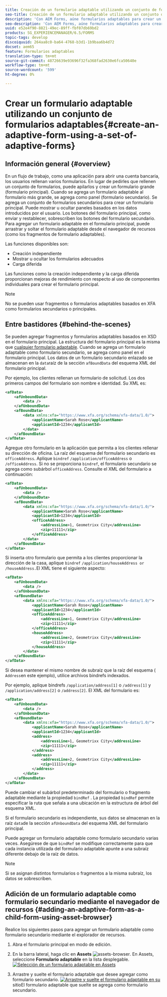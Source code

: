 ```yaml
---
title: Creación de un formulario adaptable utilizando un conjunto de formularios adaptables
seo-title: Creación de un formulario adaptable utilizando un conjunto de formularios adaptables
description: 'Con AEM Forms, aúne formularios adaptables para crear un único formulario adaptable de gran tamaño y comprender sus funciones. '
seo-description: 'Con AEM Forms, aúne formularios adaptables para crear un único formulario adaptable de gran tamaño y comprender sus funciones. '
uuid: e52e4f90-8821-49ec-89ff-fbf07db69bd2
products: SG_EXPERIENCEMANAGER/6.5/FORMS
topic-tags: develop
discoiquuid: 264aa8c0-ba64-4768-b3d1-1b9baa6b4d72
docset: aem65
feature: Formularios adaptables
translation-type: tm+mt
source-git-commit: 48726639e93696f32fa368fad2630e6fca50640e
workflow-type: tm+mt
source-wordcount: '599'
ht-degree: 0%

---
```



# Crear un formulario adaptable utilizando un conjunto de formularios adaptables{#create-an-adaptive-form-using-a-set-of-adaptive-forms}

## Información general {#overview}

En un flujo de trabajo, como una aplicación para abrir una cuenta bancaria, los usuarios rellenan varios formularios. En lugar de pedirles que rellenen un conjunto de formularios, puede apilarlos y crear un formulario grande (formulario principal). Cuando se agrega un formulario adaptable al formulario más grande, se agrega como panel (formulario secundario). Se agrega un conjunto de formularios secundarios para crear un formulario principal. Puede mostrar u ocultar paneles basados en los datos introducidos por el usuario. Los botones del formulario principal, como enviar y restablecer, sobrescriben los botones del formulario secundario. Para agregar un formulario adaptable en el formulario principal, puede arrastrar y soltar el formulario adaptable desde el navegador de recursos (como los fragmentos de formulario adaptables).

Las funciones disponibles son:

* Creación independiente
* Mostrar u ocultar los formularios adecuados
* Carga diferida

Las funciones como la creación independiente y la carga diferida proporcionan mejoras de rendimiento con respecto al uso de componentes individuales para crear el formulario principal.

>[!NOTE]
>
>No se pueden usar fragmentos o formularios adaptables basados en XFA como formularios secundarios o principales.

## Entre bastidores {#behind-the-scenes}

Se pueden agregar fragmentos y formularios adaptables basados en XSD en el formulario principal. La estructura del formulario principal es la misma que [cualquier formulario adaptable](../../forms/using/prepopulate-adaptive-form-fields.md). Cuando se agrega un formulario adaptable como formulario secundario, se agrega como panel en el formulario principal. Los datos de un formulario secundario enlazado se almacenan en la `data`raíz de la sección `afBoundData` del esquema XML del formulario principal.

Por ejemplo, los clientes rellenan un formulario de solicitud. Los dos primeros campos del formulario son nombre e identidad. Su XML es:

```xml
<afData>
    <afUnboundData>
        <data />
    </afUnboundData>
    <afBoundData>
        <data xmlns:xfa="https://www.xfa.org/schema/xfa-data/1.0/">
            <applicantName>Sarah Rose</applicantName>
            <applicantId>1234</applicantId>
        </data>
    </afBoundData>
</afData>
```

Agregue otro formulario en la aplicación que permita a los clientes rellenar su dirección de oficina. La raíz del esquema del formulario secundario es `officeAddress`. Aplique `bindref` `/application/officeAddress` o `/officeAddress`. Si no se proporciona `bindref`, el formulario secundario se agrega como subárbol `officeAddress`. Consulte el XML del formulario a continuación:

```xml
<afData>
    <afUnboundData>
        <data />
    </afUnboundData>
    <afBoundData>
        <data xmlns:xfa="https://www.xfa.org/schema/xfa-data/1.0/">
            <applicantName>Sarah Rose</applicantName>
            <applicantId>1234</applicantId>
            <officeAddress>
                <addressLine>1, Geometrixx City</addressLine>
                <zip>11111</zip>
            </officeAddress>
        </data>
    </afBoundData>
</afData>
```

Si inserta otro formulario que permita a los clientes proporcionar la dirección de la casa, aplique `bindref` `/application/houseAddress or /houseAddress.`El XML tiene el siguiente aspecto:

```xml
<afData>
    <afUnboundData>
        <data />
    </afUnboundData>
    <afBoundData>
        <data xmlns:xfa="https://www.xfa.org/schema/xfa-data/1.0/">
            <applicantName>Sarah Rose</applicantName>
            <applicantId>1234</applicantId>
            <officeAddress>
                <addressLine>1, Geometrixx City</addressLine>
                <zip>11111</zip>
            </officeAddress>
            <houseAddress>
                <addressLine>2, Geometrixx City</addressLine>
                <zip>11111</zip>
            </houseAddress>
        </data>
    </afBoundData>
</afData>
```

Si desea mantener el mismo nombre de subraíz que la raíz del esquema ( `Address`en este ejemplo), utilice archivos bindrefs indexados.

Por ejemplo, aplique bindrefs `/application/address[1]` o `/address[1]` y `/application/address[2]` o `/address[2]`. El XML del formulario es:

```xml
<afData>
    <afUnboundData>
        <data />
    </afUnboundData>
    <afBoundData>
        <data xmlns:xfa="https://www.xfa.org/schema/xfa-data/1.0/">
            <applicantName>Sarah Rose</applicantName>
            <applicantId>1234</applicantId>
            <address>
                <addressLine>1, Geometrixx City</addressLine>
                <zip>11111</zip>
            </address>
            <address>
                <addressLine>2, Geometrixx City</addressLine>
                <zip>11111</zip>
            </address>
        </data>
    </afBoundData>
</afData>
```

Puede cambiar el subárbol predeterminado del formulario o fragmento adaptable mediante la propiedad `bindRef` . La propiedad `bindRef` permite especificar la ruta que señala a una ubicación en la estructura de árbol del esquema XML.

Si el formulario secundario es independiente, sus datos se almacenan en la raíz `data`de la sección `afUnboundData` del esquema XML del formulario principal.

Puede agregar un formulario adaptable como formulario secundario varias veces. Asegúrese de que `bindRef` se modifique correctamente para que cada instancia utilizada del formulario adaptable apunte a una subraíz diferente debajo de la raíz de datos.

>[!NOTE]
>
>Si se asignan distintos formularios o fragmentos a la misma subraíz, los datos se sobrescriben.

## Adición de un formulario adaptable como formulario secundario mediante el navegador de recursos {#adding-an-adaptive-form-as-a-child-form-using-asset-browser}

Realice los siguientes pasos para agregar un formulario adaptable como formulario secundario mediante el explorador de recursos.

1. Abra el formulario principal en modo de edición.
1. En la barra lateral, haga clic en **Assets** ![assets-browser](assets/assets-browser.png). En Assets, seleccione **Formulario adaptable** en la lista desplegable.
   [ ![Selección de un formulario adaptable en Assets](assets/asset.png)](assets/asset-1.png)

1. Arrastre y suelte el formulario adaptable que desee agregar como formulario secundario.
   [ ![Arrastre y suelte el formulario adaptable en su ](assets/drag-drop.png)](assets/drag-drop-1.png)sitioEl formulario adaptable que suelte se agrega como formulario secundario.

